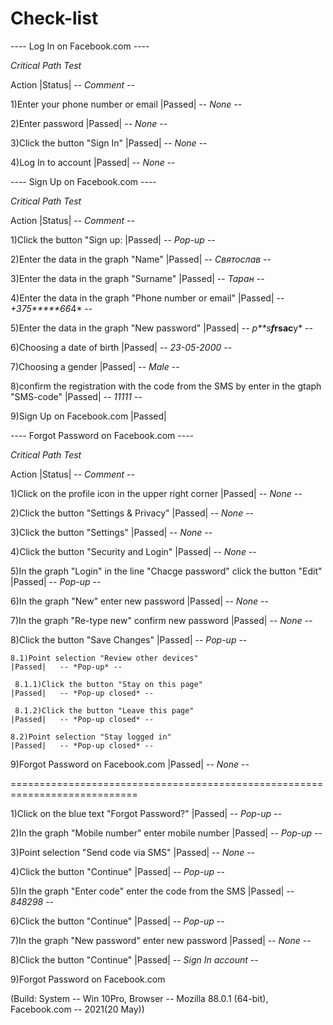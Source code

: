 # Check-list
---- Log In on Facebook.com ----

*Critical Path Test*

  Action                                                       |Status|   -- *Comment* --   
                                                                                                             
  1)Enter your phone number or email                           |Passed|   -- *None* --
                                                                              
  2)Enter password                                             |Passed|   -- *None* --
                                                                             
  3)Click the button "Sign In"                                 |Passed|   -- *None* --
  
  4)Log In to account                                          |Passed|   -- *None* --
  
  
 ---- Sign Up on Facebook.com ---- 
  
  *Critical Path Test*
  
  Action                                                                                 |Status|   -- *Comment* --   
  
  1)Click the button "Sign up:                                                           |Passed|   -- *Pop-up* --
   
  2)Enter the data in the graph "Name"                                                   |Passed|   -- *Святослав* -- 
  
  3)Enter the data in the graph "Surname"                                                |Passed|   -- *Таран* --
   
  4)Enter the data in the graph "Phone number or email"                                  |Passed|   -- *+375*****66*4* --
  
  5)Enter the data in the graph "New password"                                           |Passed|   -- *p**s****f*rs******ac****y* --
  
  6)Choosing a date of birth                                                             |Passed|   -- *23-05-2000* --
  
  7)Choosing a gender                                                                    |Passed|   -- *Male* --
  
  8)confirm the registration with the code from the SMS by enter in the gtaph "SMS-code" |Passed|   -- *11111* --
  
  9)Sign Up on Facebook.com                                                              |Passed|
  
  
  ---- Forgot Password on Facebook.com ---- 
   
   *Critical Path Test*
   
   Action                                                                                               |Status|   -- *Comment* --   
   
   1)Click on the profile icon in the upper right corner                                                |Passed|   -- *None* --
   
   2)Click the button "Settings & Privacy"                                                              |Passed|   -- *None* --
   
   3)Click the button "Settings"                                                                        |Passed|   -- *None* --
   
   4)Click the button "Security and Login"                                                              |Passed|   -- *None* --
   
   5)In the graph "Login" in the line "Chacge password" click the button "Edit"                         |Passed|   -- *Pop-up* --
   
   6)In the graph "New" enter new password                                                              |Passed|   -- *None* --
   
   7)In the graph "Re-type new" confirm new password                                                    |Passed|   -- *None* --
   
   8)Click the button "Save Changes"                                                                    |Passed|   -- *Pop-up* --
   
    8.1)Point selection "Review other devices"                                                          |Passed|   -- *Pop-up* --
    
     8.1.1)Click the button "Stay on this page"                                                         |Passed|   -- *Pop-up closed* --
     
     8.1.2)Click the button "Leave this page"                                                           |Passed|   -- *Pop-up closed* --
     
    8.2)Point selection "Stay logged in"                                                                |Passed|   -- *Pop-up closed* --
    
   9)Forgot Password on Facebook.com                                                                    |Passed|   -- *None* --
   
   ============================================================================
   
   1)Click on the blue text "Forgot Password?"                                                          |Passed|   -- *Pop-up* --
   
   2)In the graph "Mobile number" enter mobile number                                                   |Passed|   -- *Pop-up* --
   
   3)Point selection "Send code via SMS"                                                                |Passed|   -- *None* --
   
   4)Click the button "Continue"                                                                        |Passed|   -- *Pop-up* --
   
   5)In the graph "Enter code" enter the code from the SMS                                              |Passed|   -- *848298* --
   
   6)Click the button "Continue"                                                                        |Passed|   -- *Pop-up* --
   
   7)In the graph "New password" enter new password                                                     |Passed|   -- *None* --
   
   8)Click the button "Continue"                                                                        |Passed|   -- *Sign In account* --
   
   9)Forgot Password on Facebook.com 
   
  (Build: System -- Win 10Pro, Browser -- Mozilla 88.0.1 (64-bit), Facebook.com -- 2021(20 May))
  
